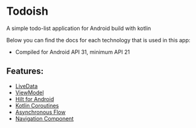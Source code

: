 # Todoish
A simple todo-list application for Android build with kotlin

Below you can find the docs for each technology that is used in this app:

* Compiled for Android API 31, minimum API 21

## Features:
* [LiveData][3]
* [ViewModel][4]
* [Hilt for Android][5]
* [Kotlin Coroutines][6]
* [Asynchronous Flow][7]
* [Navigation Component][8]


[1]: https://kotlinlang.org/
[2]: https://developer.android.com/topic/libraries/architecture
[3]: https://developer.android.com/topic/libraries/architecture/livedata
[4]: https://developer.android.com/topic/libraries/architecture/viewmodel
[5]: https://developer.android.com/training/dependency-injection/hilt-android
[6]: https://kotlinlang.org/docs/coroutines-overview.html
[7]: https://kotlinlang.org/docs/flow.html
[8]: https://developer.android.com/guide/navigation/navigation-getting-started
